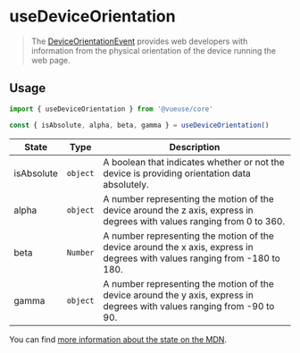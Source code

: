# useDeviceOrientation

> The [DeviceOrientationEvent](https://developer.mozilla.org/en-US/docs/Web/API/DeviceOrientationEvent) provides web developers with information from the physical orientation of the device running the web page.

## Usage

```js
import { useDeviceOrientation } from '@vueuse/core'

const { isAbsolute, alpha, beta, gamma } = useDeviceOrientation()
```

| State      | Type     | Description                                                                                                                |
| ---------- | -------- | -------------------------------------------------------------------------------------------------------------------------- |
| isAbsolute | `object` | A boolean that indicates whether or not the device is providing orientation data absolutely.                               |
| alpha      | `object` | A number representing the motion of the device around the z axis, express in degrees with values ranging from 0 to 360.    |
| beta       | `Number` | A number representing the motion of the device around the x axis, express in degrees with values ranging from -180 to 180. |
| gamma      | `object` | A number representing the motion of the device around the y axis, express in degrees with values ranging from -90 to 90.   |

You can find [more information about the state on the MDN](https://developer.mozilla.org/en-US/docs/Web/API/DeviceOrientationEvent#Properties).
